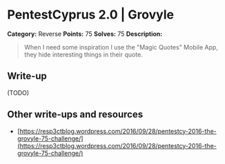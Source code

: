 # PentestCyprus 2.0 | Grovyle

**Category:** Reverse
**Points:** 75
**Solves:** 75
**Description:**

> When I need some inspiration I use the "Magic Quotes" Mobile App, they hide interesting things in their quote.

## Write-up

(TODO)

## Other write-ups and resources

* [https://resp3ctblog.wordpress.com/2016/09/28/pentestcy-2016-the-grovyle-75-challenge/](https://resp3ctblog.wordpress.com/2016/09/28/pentestcy-2016-the-grovyle-75-challenge/)
